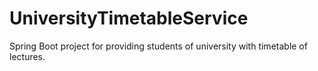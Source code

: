 # UniversityTimetableService
Spring Boot project for providing students of university with timetable of lectures. 
